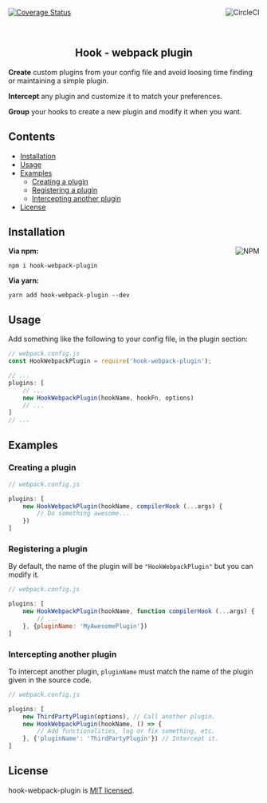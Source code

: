 <p>
    <a href='https://coveralls.io/github/AlexisPuga/hook-webpack-plugin?branch=master' target='_blank'><img src='https://coveralls.io/repos/github/AlexisPuga/hook-webpack-plugin/badge.svg?branch=master' alt='Coverage Status'/></a>
    <a href='https://circleci.com/gh/AlexisPuga/hook-webpack-plugin' target='_blank'><img align='right' src='https://circleci.com/gh/AlexisPuga/hook-webpack-plugin.svg?style=svg' alt='CircleCI'/></a>
</p>

<br/>

<h2 align='center'>Hook - webpack plugin</h2>

**Create** custom plugins from your config file and avoid loosing time finding or maintaining a simple plugin.

**Intercept** any plugin and customize it to match your preferences.

**Group** your hooks to create a new plugin and modify it when you want.

## Contents
- [Installation](#installation)
- [Usage](#usage)
- [Examples](#examples)
    - [Creating a plugin](#creating-a-plugin)
    - [Registering a plugin](#registering-a-plugin)
    - [Intercepting another plugin](#intercepting-another-plugin)
- [License](#license)

## Installation

<a href='https://npmjs.org/package/hook-webpack-plugin'><img align='right' src='https://nodei.co/npm/hook-webpack-plugin.png?compact=true' alt='NPM'/></a>

**Via npm:**
```
npm i hook-webpack-plugin
```

**Via yarn:**
```
yarn add hook-webpack-plugin --dev
```

## Usage

Add something like the following to your config file, in the plugin section:

```js
// webpack.config.js
const HookWebpackPlugin = require('hook-webpack-plugin');

// ...
plugins: [
    // ...
    new HookWebpackPlugin(hookName, hookFn, options)
    // ...
]
// ...

```

## Examples

### Creating a plugin

```js
// webpack.config.js

plugins: [
    new HookWebpackPlugin(hookName, compilerHook (...args) {
        // Do something awesome...
    })
]

```

### Registering a plugin

By default, the name of the plugin will be `"HookWebpackPlugin"` but you can modify it.

```js
// webpack.config.js

plugins: [
    new HookWebpackPlugin(hookName, function compilerHook (...args) {
        // ...
    }, {pluginName: 'MyAwesomePlugin'})
]

```

### Intercepting another plugin

To intercept another plugin, `pluginName` must match the name of the plugin given in the source code.

```js
// webpack.config.js

plugins: [
    new ThirdPartyPlugin(options), // Call another plugin.
    new HookWebpackPlugin(hookName, () => {
        // Add functionalities, log or fix something, etc.
    }, {'pluginName': 'ThirdPartyPlugin'}) // Intercept it.
]

```

## License
hook-webpack-plugin is [MIT licensed](./LICENSE).
